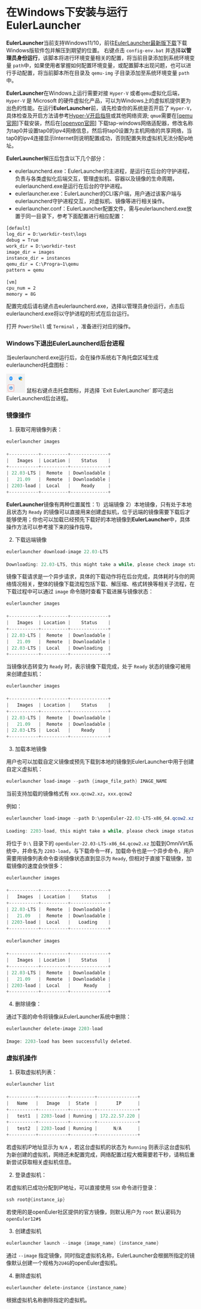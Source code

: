 # 在Windows下安装与运行EulerLauncher
**EulerLauncher**当前支持Windows11/10，前往[EulerLauncher最新版下载][1]下载Windows版软件包并解压到期望的位置。
右键点击 `config-env.bat` 并选择**以管理员身份运行**，该脚本将进行环境变量相关的配置，将当前目录添加到系统环境变量 `path`中，如果使用者掌握如何配置环境变量，或配置脚本出现问题，也可以进行手动配置，将当前脚本所在目录及 `qemu-img` 子目录添加至系统环境变量 `path` 中。

**EulerLauncher**在Windows上运行需要对接 `Hyper-V` 或者`qemu`虚拟化后端，`Hyper-V` 是 Microsoft 的硬件虚拟化产品，可以为Windows上的虚拟机提供更为出色的性能。在运行**EulerLauncher**前，请先检查你的系统是否开启了 `Hyper-V`，具体检查及开启方法请参考[Hyper-V开启指导][2]或其他网络资源; `qmue`需要在[[qemu官网](https://qemu.weilnetz.de/w64/)]下载安装，然后在[[openvpn官网](https://build.openvpn.net/downloads/releases/)] 下载tap-windows网络适配器，修改名称为tap0并设置tap0的ipv4网络信息，然后将tap0设置为主机网络的共享网络，当tap0的ipv4连接显示Internet则说明配置成功，否则配置失败虚拟机无法分配ip地址。





**EulerLauncher**解压后包含以下几个部分：

- eulerlauncherd.exe：EulerLauncher的主进程，是运行在后台的守护进程，负责与各类虚拟化后端交互，管理虚拟机、容器以及镜像的生命周期，eulerlauncherd.exe是运行在后台的守护进程。
- eulerlauncher.exe：EulerLauncher的CLI客户端，用户通过该客户端与eulerlauncherd守护进程交互，对虚拟机、镜像等进行相关操作。
- eulerlauncher.conf：EulerLauncher配置文件，需与eulerlauncherd.exe放置于同一目录下，参考下面配置进行相应配置：

```Conf
[default]
log_dir = D:\workdir-test\logs
debug = True
work_dir = D:\workdir-test
image_dir = images
instance_dir = instances
qemu_dir = C:\Progra~1\qemu
pattern = qemu

[vm]
cpu_num = 2
memory = 8G
```

配置完成后请右键点击eulerlauncherd.exe，选择以管理员身份运行，点击后eulerlauncherd.exe将以守护进程的形式在后台运行。

打开 `PowerShell` 或 `Terminal` ，准备进行对应的操作。

### Windows下退出EulerLauncherd后台进程

当eulerlauncherd.exe运行后，会在操作系统右下角托盘区域生成eulerlauncherd托盘图标：

<img src="./etc/images/tray-icon.png" width="10%" height="10%"/>
鼠标右键点击托盘图标，并选择 `Exit EulerLauncher` 即可退出EulerLauncherd后台进程。

### 镜像操作

1. 获取可用镜像列表：
```PowerShell
eulerlauncher images

+-----------+----------+--------------+
|   Images  | Location |    Status    |
+-----------+----------+--------------+
| 22.03-LTS |  Remote  | Downloadable |
|   21.09   |  Remote  | Downloadable |
| 2203-load |  Local   |    Ready     |
+-----------+----------+--------------+
```

**EulerLauncher**镜像有两种位置属性：1）远端镜像 2）本地镜像，只有处于本地且状态为 `Ready` 的镜像可以直接用来创建虚拟机，位于远端的镜像需要下载后才能够使用；你也可以加载已经预先下载好的本地镜像到**EulerLauncher**中，具体操作方法可以参考接下来的操作指导。

2. 下载远端镜像

```PowerShell
eulerlauncher download-image 22.03-LTS

Downloading: 22.03-LTS, this might take a while, please check image status with "images" command.
```

镜像下载请求是一个异步请求，具体的下载动作将在后台完成，具体耗时与你的网络情况相关，整体的镜像下载流程包括下载、解压缩、格式转换等相关子流程，在下载过程中可以通过 `image` 命令随时查看下载进展与镜像状态：

```PowerShell
eulerlauncher images

+-----------+----------+--------------+
|   Images  | Location |    Status    |
+-----------+----------+--------------+
| 22.03-LTS |  Remote  | Downloadable |
|   21.09   |  Remote  | Downloadable |
| 22.03-LTS |  Local   | Downloading  |
+-----------+----------+--------------+
```


当镜像状态转变为 `Ready` 时，表示镜像下载完成，处于 `Ready` 状态的镜像可被用来创建虚拟机：

```PowerShell
eulerlauncher images

+-----------+----------+--------------+
|   Images  | Location |    Status    |
+-----------+----------+--------------+
| 22.03-LTS |  Remote  | Downloadable |
|   21.09   |  Remote  | Downloadable |
| 22.03-LTS |  Local   |    Ready     |
+-----------+----------+--------------+
```

3. 加载本地镜像

用户也可以加载自定义镜像或预先下载到本地的镜像到EulerLauncher中用于创建自定义虚拟机：

```PowerShell
eulerlauncher load-image --path {image_file_path} IMAGE_NAME
```

当前支持加载的镜像格式有 `xxx.qcow2.xz`，`xxx.qcow2`

例如：

```PowerShell
eulerlauncher load-image --path D:\openEuler-22.03-LTS-x86_64.qcow2.xz 2203-load

Loading: 2203-load, this might take a while, please check image status with "images" command.
```

将位于 `D:\` 目录下的 `openEuler-22.03-LTS-x86_64.qcow2.xz` 加载到OmniVirt系统中，并命名为 `2203-load`，与下载命令一样，加载命令也是一个异步命令，用户需要用镜像列表命令查询镜像状态直到显示为 `Ready`, 但相对于直接下载镜像，加载镜像的速度会快很多：

```PowerShell
eulerlauncher images

+-----------+----------+--------------+
|   Images  | Location |    Status    |
+-----------+----------+--------------+
| 22.03-LTS |  Remote  | Downloadable |
|   21.09   |  Remote  | Downloadable |
| 2203-load |  Local   |   Loading    |
+-----------+----------+--------------+

eulerlauncher images

+-----------+----------+--------------+
|   Images  | Location |    Status    |
+-----------+----------+--------------+
| 22.03-LTS |  Remote  | Downloadable |
|   21.09   |  Remote  | Downloadable |
| 2203-load |  Local   |     Ready    |
+-----------+----------+--------------+
```

4. 删除镜像：

通过下面的命令将镜像从EulerLauncher系统中删除：

```PowerShell
eulerlauncher delete-image 2203-load

Image: 2203-load has been successfully deleted.
```

### 虚拟机操作

1. 获取虚拟机列表：

```Powershell
eulerlauncher list

+----------+-----------+---------+---------------+
|   Name   |   Image   |  State  |       IP      |
+----------+-----------+---------+---------------+
|   test1  | 2203-load | Running | 172.22.57.220 |
+----------+-----------+---------+---------------+
|   test2  | 2203-load | Running |      N/A      |
+----------+-----------+---------+---------------+
```

若虚拟机IP地址显示为 `N/A` ，若这台虚拟机的状态为 `Running` 则表示这台虚拟机为新创建的虚拟机，网络还未配置完成，网络配置过程大概需要若干秒，请稍后重新尝试获取相关虚拟机信息。

2. 登录虚拟机：

若虚拟机已成功分配到IP地址，可以直接使用 `SSH` 命令进行登录：

```PowerShell
ssh root@{instance_ip}
```
若使用的是openEuler社区提供的官方镜像，则默认用户为 `root` 默认密码为 `openEuler12#$`

3. 创建虚拟机

```PowerShell
eulerlauncher launch --image {image_name} {instance_name}
```

通过 `--image` 指定镜像，同时指定虚拟机名称，EulerLauncher会根据所指定的镜像默认创建一个规格为`2U4G`的openEuler虚拟机。

4. 删除虚拟机
```PowerShell
eulerlauncher delete-instance {instance_name}
```
根据虚拟机名称删除指定的虚拟机。

[1]: https://gitee.com/openeuler/omnivirt/releases
[2]: https://learn.microsoft.com/zh-cn/virtualization/hyper-v-on-windows/quick-start/enable-hyper-v